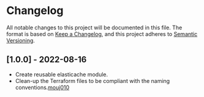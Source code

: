 # Changelog

All notable changes to this project will be documented in this file.
The format is based on [Keep a Changelog](https://keepachangelog.com/en/1.0.0/),
and this project adheres to [Semantic Versioning](https://semver.org/spec/v2.0.0.html).

## [1.0.0] - 2022-08-16

- Create reusable elasticache module.
- Clean-up the Terraform files to be compliant with the naming conventions.[mouj010](https://git.bnc.ca/plugins/servlet/user-contributions/mouj010)
